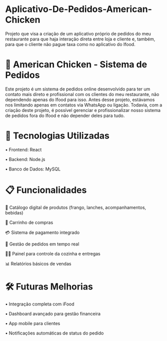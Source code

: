 # Aplicativo-De-Pedidos-American-Chicken
Projeto que visa a criação de um aplicativo próprio de pedidos do meu restaurante para que haja interação direta entre loja e cliente e, também, para que o cliente não pague taxa como no aplicativo do Ifood.

# 🍗 American Chicken - Sistema de Pedidos
Este projeto é um sistema de pedidos online desenvolvido para ter um contato mais direto e profissional com os clientes do meu restaurante, não dependendo apenas do Ifood para isso. Antes desse projeto, estávamos nos limitando apenas em contatos via WhatsApp ou ligação. Todavia, com a criação deste projeto, é possível gerenciar e profissionalizar nosso sistema de pedidos fora do Ifood e não depender deles para tudo.

# 🚀 Tecnologias Utilizadas
• Frontend: React

• Backend: Node.js

• Banco de Dados: MySQL

# 📋 Funcionalidades
📱 Catálogo digital de produtos (frango, lanches, acompanhamentos, bebidas)

🛒 Carrinho de compras

💳 Sistema de pagamento integrado

📝 Gestão de pedidos em tempo real

👨‍🍳 Painel para controle da cozinha e entregas

📊 Relatórios básicos de vendas

# 🛠️ Futuras Melhorias
• Integração completa com iFood

• Dashboard avançado para gestão financeira

• App mobile para clientes

• Notificações automáticas de status do pedido
